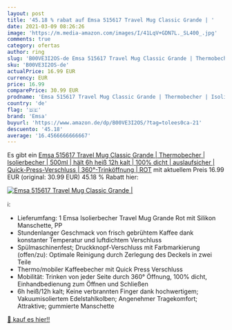```yaml
---
layout: post
title: '45.18 % rabat auf Emsa 515617 Travel Mug Classic Grande | '
date: 2021-03-09 08:26:26
image: 'https://m.media-amazon.com/images/I/41LqV+GDN7L._SL400_.jpg'
comments: true
category: ofertas
author: ring
slug: 'B00VE3I2OS-de Emsa 515617 Travel Mug Classic Grande | Thermobecher |...'
sku: 'B00VE3I2OS-de'
actualPrice: 16.99 EUR
currency: EUR
price: 16.99
comparePrice: 30.99 EUR
prodname: 'Emsa 515617 Travel Mug Classic Grande | Thermobecher | Isolierbecher | 500ml | hält 6h heiß  12h kalt | 100% dicht | auslaufsicher | Quick-Press-Verschluss | 360°-Trinköffnung | ROT'
country: 'de'
flag: '🇩🇪'
brand: 'Emsa'
buyurl: 'https://www.amazon.de/dp/B00VE3I2OS/?tag=tolees0ca-21'
descuento: '45.18'
average: '16.4566666666667'
---
```


Es gibt ein [Emsa 515617 Travel Mug Classic Grande | Thermobecher | Isolierbecher | 500ml | hält 6h heiß  12h kalt | 100% dicht | auslaufsicher | Quick-Press-Verschluss | 360°-Trinköffnung | ROT](https://www.amazon.de/dp/B00VE3I2OS/?tag=tolees0ca-21) mit aktuellem Preis 16.99 EUR (original: 30.99 EUR) 45.18 % Rabatt hier:

[![Emsa 515617 Travel Mug Classic Grande | ](https://m.media-amazon.com/images/I/41LqV+GDN7L._SL400_.jpg)](https://www.amazon.de/dp/B00VE3I2OS/?tag=tolees0ca-21)

ℹ️:

- Lieferumfang: 1 Emsa Isolierbecher Travel Mug Grande Rot mit Silikon Manschette, PP
- Stundenlanger Geschmack von frisch gebrühtem Kaffee dank konstanter Temperatur und luftdichtem Verschluss
- Spülmaschinenfest; Druckknopf-Verschluss mit Farbmarkierung (offen/zu): Optimale Reinigung durch Zerlegung des Deckels in zwei Teile
- Thermo/mobiler Kaffeebecher mit Quick Press Verschluss
- Mobilität: Trinken von jeder Seite durch 360° Öffnung, 100% dicht, Einhandbedienung zum Öffnen und Schließen
- 6h heiß/12h kalt; Keine verbrannten Finger dank hochwertigem; Vakuumisoliertem Edelstahlkolben; Angenehmer Tragekomfort; Attraktive; gummierte Manschette

[🛒 kauf es hier!!](https://www.amazon.de/dp/B00VE3I2OS/?tag=tolees0ca-21)
